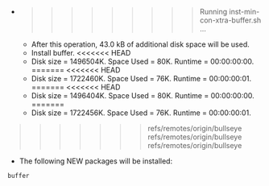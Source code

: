 * >>>>>>>>> Running inst-min-con-xtra-buffer.sh ...
  * After this operation, 43.0 kB of additional disk space will be used.
  * Install buffer.
<<<<<<< HEAD
  * Disk size = 1496504K. Space Used = 80K. Runtime = 00:00:00:00.
=======
<<<<<<< HEAD
  * Disk size = 1722460K. Space Used = 76K. Runtime = 00:00:00:01.
=======
<<<<<<< HEAD
  * Disk size = 1496404K. Space Used = 80K. Runtime = 00:00:00:00.
=======
  * Disk size = 1722456K. Space Used = 76K. Runtime = 00:00:00:01.
>>>>>>> refs/remotes/origin/bullseye
>>>>>>> refs/remotes/origin/bullseye
>>>>>>> refs/remotes/origin/bullseye
  * The following NEW packages will be installed:
  ```bash
buffer
  ```
